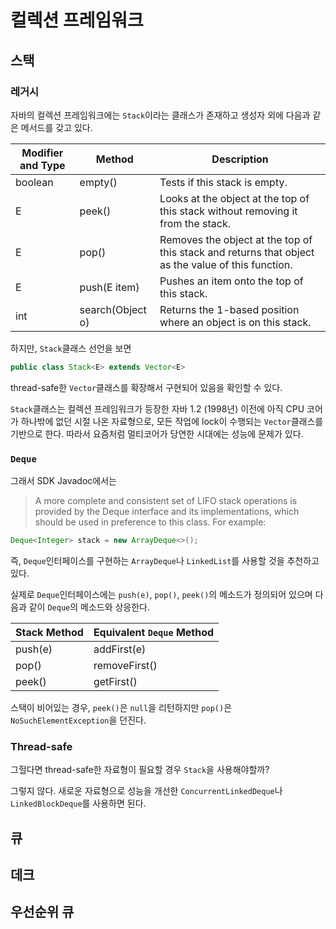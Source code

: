 # 컬렉션 프레임워크

## 스택

### 레거시

자바의 컬렉션 프레임워크에는 `Stack`이라는 클래스가 존재하고 생성자 외에 다음과 같은 메서드를 갖고 있다.

| Modifier and Type | Method | Description |
| ----------------- | ------ | ----------- |
| boolean | empty() | Tests if this stack is empty. |
| E | peek() | Looks at the object at the top of this stack without removing it from the stack. |
| E | pop() | Removes the object at the top of this stack and returns that object as the value of this function. |
| E | push(E item) | Pushes an item onto the top of this stack. |
| int | search(Object o) | Returns the 1-based position where an object is on this stack. |

하지만, `Stack`클래스 선언을 보면

```java
public class Stack<E> extends Vector<E>
```

thread-safe한 `Vector`클래스를 확장해서 구현되어 있음을 확인할 수 있다.

`Stack`클래스는 컬렉션 프레임워크가 등장한 자바 1.2 (1998년) 이전에 아직 CPU 코어가 하나밖에 없던 시절 나온 자료형으로, 모든 작업에 lock이 수행되는 `Vector`클래스를 기반으로 한다. 따라서 요즘처럼 멀티코어가 당연한 시대에는 성능에 문제가 있다.

### `Deque`

그래서 SDK Javadoc에서는

> A more complete and consistent set of LIFO stack operations is provided by the Deque interface and its implementations, which should be used in preference to this class. For example:

```java
Deque<Integer> stack = new ArrayDeque<>();
```

즉, `Deque`인터페이스를 구현하는 `ArrayDeque`나 `LinkedList`를 사용할 것을 추천하고 있다.

실제로 `Deque`인터페이스에는 `push(e)`, `pop()`, `peek()`의 메소드가 정의되어 있으며 다음과 같이 `Deque`의 메소드와 상응한다.

| Stack Method | Equivalent `Deque` Method |
| ------------ | ------------------------- |
| push(e) | addFirst(e) |
| pop() | removeFirst() |
| peek() | getFirst() |

스택이 비어있는 경우, `peek()`은 `null`을 리턴하지만 `pop()`은 `NoSuchElementException`을 던진다.

### Thread-safe

그헐다면 thread-safe한 자료형이 필요할 경우 `Stack`을 사용해야할까?

그렇지 않다. 새로운 자료형으로 성능을 개선한 `ConcurrentLinkedDeque`나 `LinkedBlockDeque`를 사용하면 된다.

## 큐

## 데크

## 우선순위 큐
